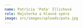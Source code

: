 ```yaml
---
name: Patrícia 'Paťa' Illichová
role: Majsterka a hlavná spóra
image: src/images/uploads/pata.jpg
---
```

